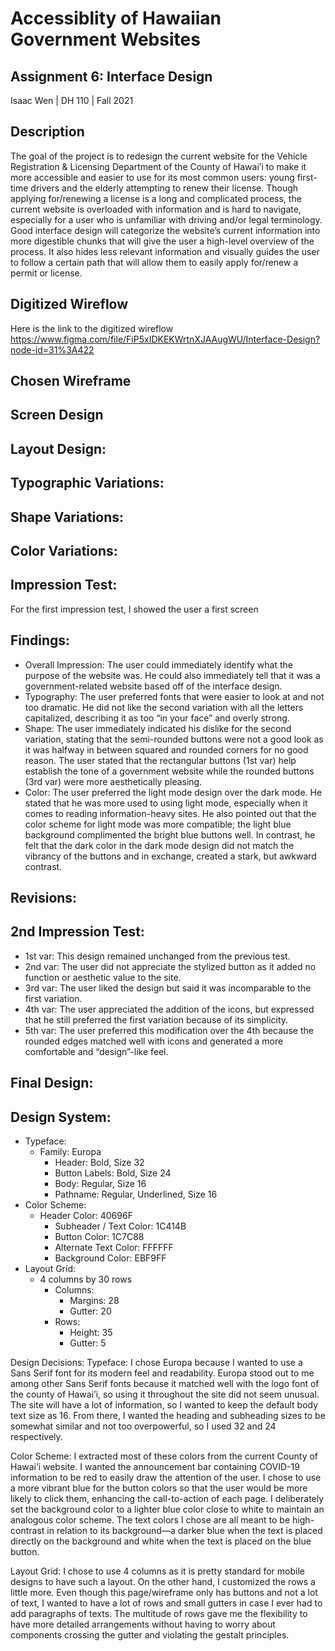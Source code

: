# Accessiblity of Hawaiian Government Websites

## Assignment 6: Interface Design
Isaac Wen | DH 110 | Fall 2021

## Description 
The goal of the project is to redesign the current website for the Vehicle Registration & Licensing Department of the County of Hawai’i to make it more 
accessible and easier to use for its most common users: young first-time drivers and the elderly attempting to renew their license. Though applying 
for/renewing a license is a long and complicated process, the current website is overloaded with information and is hard to navigate, especially for a 
user who is unfamiliar with driving and/or legal terminology. Good interface design will categorize the website’s current information into more digestible 
chunks that will give the user a high-level overview of the process. It also hides less relevant information and visually guides the user to follow a certain 
path that will allow them to easily apply for/renew a permit or license.

## Digitized Wireflow
Here is the link to the digitized wireflow https://www.figma.com/file/FiP5xIDKEKWrtnXJAAugWU/Interface-Design?node-id=31%3A422 


## Chosen Wireframe

## Screen Design

## Layout Design:

## Typographic Variations:

## Shape Variations:

## Color Variations:


## Impression Test:
For the first impression test, I showed the user a first screen

## Findings:
* Overall Impression: The user could immediately identify what the purpose of the website was. He could also immediately tell that it was a government-related 
website based off of the interface design.
* Typography: The user preferred fonts that were easier to look at and not too dramatic. He did not like the second variation with all the letters capitalized, 
describing it as too “in your face” and overly strong.
* Shape: The user immediately indicated his dislike for the second variation, stating that the semi-rounded buttons were not a good look as it was halfway in 
between squared and rounded corners for no good reason. The user stated that the rectangular buttons (1st var) help establish the tone of a government website while the rounded buttons (3rd var) were more aesthetically pleasing.
* Color: The user preferred the light mode design over the dark mode. He stated that he was more used to using light mode, especially when it comes to reading 
information-heavy sites. He also pointed out that the color scheme for light mode was more compatible; the light blue background complimented the bright blue buttons well. In contrast, he felt that the dark color in the dark mode design did not match the vibrancy of the buttons and in exchange, created a stark, but awkward contrast.


## Revisions:


## 2nd Impression Test:
* 1st var: This design remained unchanged from the previous test.
* 2nd var: The user did not appreciate the stylized button as it added no function or aesthetic value to the site.
* 3rd var: The user liked the design but said it was incomparable to the first variation.
* 4th var: The user appreciated the addition of the icons, but expressed that he still preferred the first variation because of its simplicity.
* 5th var: The user preferred this modification over the 4th because the rounded edges matched well with icons and generated a more comfortable and “design”-like feel.

## Final Design:

## Design System:
* Typeface:
  * Family: Europa
    * Header: Bold, Size 32
    * Button Labels: Bold, Size 24
    * Body: Regular, Size 16
    * Pathname: Regular, Underlined, Size 16
* Color Scheme:
  * Header Color: 40696F
    * Subheader / Text Color: 1C414B
    * Button Color: 1C7C88
    * Alternate Text Color: FFFFFF
    * Background Color: EBF9FF 
* Layout Grid:
  * 4 columns by 30 rows
    * Columns: 
        * Margins: 28
        * Gutter: 20
    * Rows:
        * Height: 35
        * Gutter: 5

Design Decisions:
Typeface: I chose Europa because I wanted to use a Sans Serif font for its modern feel and readability. Europa stood out to me among other Sans Serif fonts because it matched well with the logo font of the county of Hawai’i, so using it throughout the site did not seem unusual. The site will have a lot of information, so I wanted to keep the default body text size as 16. From there, I wanted the heading and subheading sizes to be somewhat similar and not too overpowerful, so I used 32 and 24 respectively.

Color Scheme: I extracted most of these colors from the current County of Hawai’i website. I wanted the announcement bar containing COVID-19 information to be red to easily draw the attention of the user. I chose to use a more vibrant blue for the button colors so that the user would be more likely to click them, enhancing the call-to-action of each page. I deliberately set the background color to a lighter blue color close to white to maintain an analogous color scheme. The text colors I chose are all meant to be high-contrast in relation to its background––a darker blue when the text is placed directly on the background and white when the text is placed on the blue button.

Layout Grid: I chose to use 4 columns as it is pretty standard for mobile designs to have such a layout. On the other hand, I customized the rows a little more. Even though this page/wireframe only has buttons and not a lot of text, I wanted to have a lot of rows and small gutters in case I ever had to add paragraphs of texts. The multitude of rows gave me the flexibility to have more detailed arrangements without having to worry about components crossing the gutter and violating the gestalt principles.


